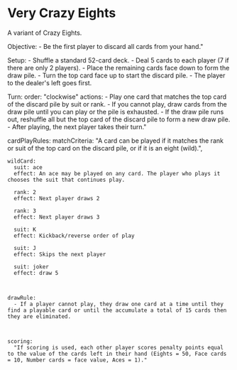 # Very Crazy Eights
A variant of Crazy Eights.


Objective:
    - Be the first player to discard all cards from your hand."

Setup: 
    - Shuffle a standard 52-card deck.
    - Deal 5 cards to each player (7 if there are only 2 players).
    - Place the remaining cards face down to form the draw pile.
    - Turn the top card face up to start the discard pile.
    - The player to the dealer's left goes first.
  
Turn: 
    order: "clockwise"
    actions: 
      - Play one card that matches the top card of the discard pile by suit or rank.
      - If you cannot play, draw cards from the draw pile until you can play or the pile is exhausted.
      - If the draw pile runs out, reshuffle all but the top card of the discard pile to form a new draw pile.
      - After playing, the next player takes their turn."


  cardPlayRules: 
    matchCriteria:
      "A card can be played if it matches the rank or suit of the top card on the discard pile, or if it is an eight (wild).",

    wildCard: 
      suit: ace
      effect: An ace may be played on any card. The player who plays it chooses the suit that continues play.

      rank: 2
      effect: Next player draws 2

      rank: 3
      effect: Next player draws 3

      suit: K
      effect: Kickback/reverse order of play

      suit: J
      effect: Skips the next player

      suit: joker
      effect: draw 5


    
    drawRule:
      - If a player cannot play, they draw one card at a time until they find a playable card or until the accumulate a total of 15 cards then they are eliminated.

  

    scoring:
      "If scoring is used, each other player scores penalty points equal to the value of the cards left in their hand (Eights = 50, Face cards = 10, Number cards = face value, Aces = 1)."
  


